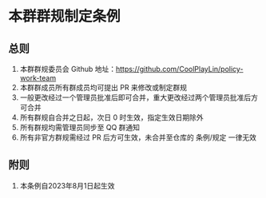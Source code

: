 # 本群群规制定条例

## 总则
1. 本群群规委员会 Github 地址：https://github.com/CoolPlayLin/policy-work-team
2. 本群群成员所有群成员均可提出 PR 来修改或制定群规
3. 一般更改经过一个管理员批准后即可合并，重大更改经过两个管理员批准后方可合并
4. 所有群规自合并之日起，次日 0 时生效，指定生效日期除外
5. 所有群规均需管理员同步至 QQ 群通知
6. 所有非官方群规需经过 PR 后方可生效，未合并至仓库的 条例/规定 一律无效

## 附则
1. 本条例自2023年8月1日起生效